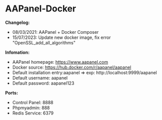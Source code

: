 # AAPanel-Docker
<b>Changelog: </b>
- 08/03/2021: AAPanel + Docker Composer
- 15/07/2023: Update new docker image, fix error "OpenSSL_add_all_algorithms"

<b>Infomation: </b>
- AAPanel homepage: https://www.aapanel.com
- Docker source: https://hub.docker.com/r/aapanel/aapanel
- Default installation entry:aapanel => exp: http://localhost:9999/aapanel
- Default username: aapanel
- Default password: aapanel123

<b>Ports:</b>
- Control Panel: 8888
- Phpmyadmin: 888
- Redis Service: 6379
